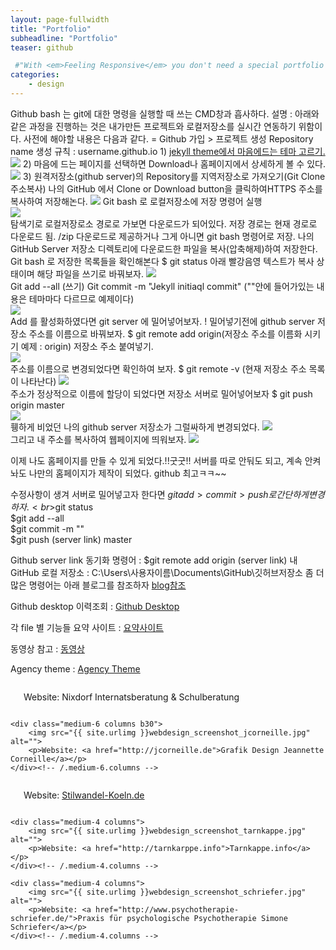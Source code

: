 ```yaml
---
layout: page-fullwidth
title: "Portfolio"
subheadline: "Portfolio"
teaser: github

 #"With <em>Feeling Responsive</em> you don't need a special portfolio template. Just check out the great possibilities of the <a href='http://foundation.zurb.com/docs/components/grid.html'>foundation grid</a> and experiment with it."
categories:
    - design
---
```

<!--more-->

Github bash 는 git에 대한 명령을 실행할 때 쓰는 CMD창과  흡사하다.
 설명 : 아래와같은 과정을 진행하는 것은 내가만든 프로젝트와 로컬저장소를 실시간 연동하기 위함이다.
 사전에 해야할 내용은 다음과 같다.
	= Github 가입 > 프로젝트 생성
	Repository name 생성 규칙 : username.github.io
	1) <a href="http://jekyllthemes.org/" target="_blank">jekyll theme에서 마음에드는 테마 고르기.</a>
<img src="https://wave5.github.io/wave5.github.io-feeling-responsive/images/git1.png">
  2) 마음에 드는 페이지를 선택하면 Download나 홈페이지에서 상세하게 볼 수 있다.
<img src="https://wave5.github.io/wave5.github.io-feeling-responsive/images/git2.png">
  3) 원격저장소(github server)의 Repository를 지역저장소로 가져오기(Git Clone 주소복사)
	 나의 GitHub 에서 Clone or Download button을 클릭하여HTTPS 주소를 복사하여 저장해논다.
<img src="https://wave5.github.io/wave5.github.io-feeling-responsive/images/git3.png">
 Git bash 로 로컬저장소에 저장 명령어 실행<br>
 <img src="https://wave5.github.io/wave5.github.io-feeling-responsive/images/git4.png"><br>
 탐색기로 로컬저장로소 경로로 가보면 다운로드가 되어있다.
 저장 경로는 현재 경로로 다운로드 됨. /zip 다운로드로 제공하거나 그게 아니면 git bash 명령어로 저장.
 나의 GitHub Server 저장소 디렉토리에 다운로드한 파일을 복사(압축해제)하여 저장한다.
 Git bash 로 저장한 목록들을 확인해본다 $ git status
 아래 빨강음영 텍스트가 복사 상태이며 해당 파일을 쓰기로 바꿔보자.
<img src="https://wave5.github.io/wave5.github.io-feeling-responsive/images/git5.png"><br>
 Git add --all (쓰기)
 Git commit -m "Jekyll initiaql commit" (""안에 들어가있는 내용은 테마마다 다르므로 예제이다)<br>
<img src="https://wave5.github.io/wave5.github.io-feeling-responsive/images/git6.png">
 <br>Add 를 활성화하였다면 git server 에 밀어넣어보자.
 ! 밀어넣기전에 github server 저장소 주소를 이름으로 바꿔보자.
 $ git remote add origin(저장소 주소를 이름화 시키기 예제 : origin) 저장소 주소 붙여넣기.<br>
<img src="https://wave5.github.io/wave5.github.io-feeling-responsive/images/git7.png">
 <br>주소를 이름으로 변경되었다면 확인하여 보자.
 $ git remote -v (현재 저장소 주소 목록이 나타난다)
<img src="https://wave5.github.io/wave5.github.io-feeling-responsive/images/git8.png">
 <br>주소가 정상적으로 이름에 할당이 되었다면 저장소 서버로 밀어넣어보자
 $ git push origin master<br>
<img src="https://wave5.github.io/wave5.github.io-feeling-responsive/images/git9.png">
 <br>휑하게 비었던 나의 github server 저장소가 그럴싸하게 변경되었다.
<img src="https://wave5.github.io/wave5.github.io-feeling-responsive/images/git10.png">  
 그리고 내 주소를 복사하여 웹페이지에 띄워보자.
<img src="https://wave5.github.io/wave5.github.io-feeling-responsive/images/git11.png">

이제 나도 홈페이지를 만들 수 있게 되었다.!!굿굿!! 서버를 따로 안둬도 되고, 계속 안켜놔도 나만의 홈페이지가 제작이 되었다. github 최고ㅋㅋ~~


수정사항이 생겨 서버로 밀어넣고자 한다면 $git add > commit > push 로 간단하게 변경하자.
<br>$git status<br>
$git add --all<br>
$git commit -m ""<br>
$git push (server link) master

Github server link 동기화 명령어 :
$git remote add origin (server link)
내 GitHub 로컬 저장소 : C:\Users\사용자이름\Documents\GitHub\깃허브저장소
좀 더 많은 명령어는 아래 블로그를 참조하자
<a href="https://gbsb.tistory.com/10" target="_blank">blog참조</a>

Github desktop 이력조회 : <a href="https://wave5.github.io/wav5.github.io/" target="_blank">Github Desktop</a>



각 file 별 기능들 요약 사이트 : <a href="https://postitforhooney.tistory.com/entry/GitHubJekyll-Jekyll-설치-및-실행-Theme변경-로컬-실행-1" target="_blank">요약사이트</a>

동영상 참고 : <a href="https://opentutorials.org/module/2398/16117" target="_blank">동영상</a>

Agency theme : <a href="http://jekyllthemes.org/themes/agency/" target="_blank">Agency Theme</a>

<div class="row t60">
    <div class="medium-6 columns b30">
        <img src="{{ site.urlimg }}webdesign_screenshot_nixdorf.jpg" alt="">
        <p> Website: Nixdorf Internatsberatung &amp; Schulberatung</p>
    </div><!-- /.medium-6.columns -->

    <div class="medium-6 columns b30">
        <img src="{{ site.urlimg }}webdesign_screenshot_jcorneille.jpg" alt="">
        <p>Website: <a href="http://jcorneille.de">Grafik Design Jeannette Corneille</a></p>
    </div><!-- /.medium-6.columns -->
</div><!-- /.row -->


<div class="row t30">
    <div class="medium-4 columns">
        <img src="{{ site.urlimg }}webdesign_screenshot_stilwandel.jpg" alt="">
        <p>Website: <a href="http://stilwandel-koeln.de">Stilwandel-Koeln.de</a></p>
    </div><!-- /.medium-4.columns -->

    <div class="medium-4 columns">
        <img src="{{ site.urlimg }}webdesign_screenshot_tarnkappe.jpg" alt="">
        <p>Website: <a href="http://tarnkarppe.info">Tarnkappe.info</a></p>
    </div><!-- /.medium-4.columns -->

    <div class="medium-4 columns">
        <img src="{{ site.urlimg }}webdesign_screenshot_schriefer.jpg" alt="">
        <p>Website: <a href="http://www.psychotherapie-schriefer.de/">Praxis für psychologische Psychotherapie Simone Schriefer</a></p>
    </div><!-- /.medium-4.columns -->
</div><!-- /.row -->
